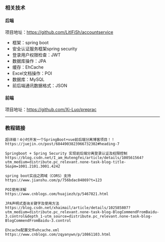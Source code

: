### 相关技术

#### 后端

项目地址：https://github.com/LitlFiSh/accountservice

- 框架：spring boot
- 安全认证服务框架spring security
- 登录用户权限检查：JWT
- 数据库操作：JPA
- 缓存：EhCache
- Excel文档操作：POI
- 数据库：MySQL
- 前后端通讯数据格式：JSON

#### 前端

项目地址：https://github.com/Xi-Luo/preprac

-----

### 教程链接

```
超详细！4小时开发一个SpringBoot+vue前后端分离博客项目！！
https://juejin.cn/post/6844903823966732302#heading-7
```

```
Springboot + Spring Security 实现前后端分离登录认证及权限控制
https://blog.csdn.net/I_am_Hutengfei/article/details/100561564?utm_medium=distribute.pc_relevant.none-task-blog-title-5&spm=1001.2101.3001.4242
```

```
spring boot实战之跨域（CORS）支持
https://www.jianshu.com/p/756bdac84869?t=123
```

```
POI使用详解
https://www.cnblogs.com/huajiezh/p/5467821.html
```

```
JPA声明式查询关键字及使用方法
https://blog.csdn.net/xhaimail/article/details/102585807?utm_medium=distribute.pc_relevant.none-task-blog-BlogCommendFromBaidu-3.control&depth_1-utm_source=distribute.pc_relevant.none-task-blog-BlogCommendFromBaidu-3.control
```

```
Ehcache配置文件ehcache.xml
https://www.cnblogs.com/zqyanywn/p/10861103.html
```



